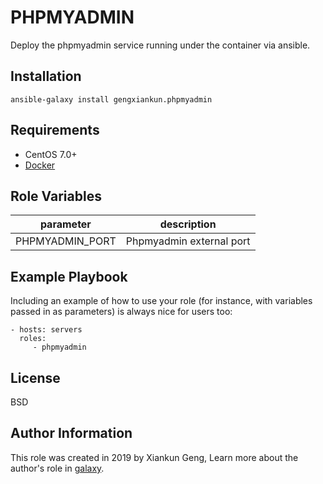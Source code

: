 PHPMYADMIN
=========

Deploy the phpmyadmin service running under the container via ansible.

Installation
------------

`ansible-galaxy install gengxiankun.phpmyadmin`

Requirements
------------

- CentOS 7.0+
- [Docker](https://github.com/gengxiankun-galaxy/docker)

Role Variables
--------------

| parameter | description |
| --------- | ----------- |
| PHPMYADMIN_PORT | Phpmyadmin external port |

Example Playbook
----------------

Including an example of how to use your role (for instance, with variables passed in as parameters) is always nice for users too:

    - hosts: servers
      roles:
         - phpmyadmin

License
-------

BSD

Author Information
------------------

This role was created in 2019 by Xiankun Geng, Learn more about the author's role in [galaxy](https://galaxy.ansible.com/gengxiankun).
